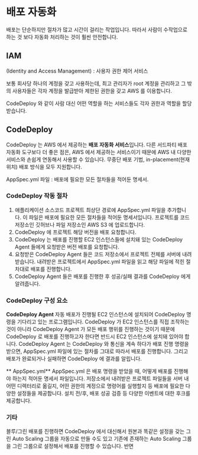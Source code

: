 # 배포 자동화

배포는 단순하지만 절차가 많고 시간이 걸리는 작업입니다. 따라서 사람이 수작업으로 하는 것 보다 자동화 처리하는 것이 훨씬 안전합니다.

## IAM
 (Identity and Access Management) : 사용자 권한 제어 서비스

보통 회사당 하나의 계정을 갖고 사용하는데, 
최고 관리자가 root 계정을 관리하고 그 밖의 사용자들은 각자 계정을 발급받아 제한된 권한을 갖고 AWS 를 이용합니다.

CodeDeploy 와 같이 사람 대신 어떤 역할을 하는 서비스들도 각자 권한과 역할을 할당받습니다.

## CodeDeploy
CodeDeploy 는 AWS 에서 제공하는 **배포 자동화 서비스**입니다. 다른 서드파티 배포 자동화 도구보다 더 좋은 점은, AWS 에서 제공하는 서비스이기 때문에 AWS 내 다양한 서비스와 손쉽게 연동해서 사용할 수 있습니다. 무중단 배포 기법,  in-placement(현재 위치) 배포 방식을 모두 지원합니다. 

AppSpec.yml 파일 : 배포에 필요한 모든 절차들을 적어둔 명세서.

### CodeDeploy 작동 절차
1. 애플리케이션 소스코드 프로젝트 최상단 경로에 AppSpec.yml 파일을 추가합니다. 이 파일은 배포에 필요한 모든 절차들을 적어둔 명세서입니다. 프로젝트를 코드 저장소인 깃허브나 파일 저장소인 AWS S3 에 업로드합니다. 
2. CodeDeploy 에 프로젝트 해당 버전을 배포 요청합니다.
3. CodeDeploy 는 배포를 진행할 EC2 인스턴스들에 설치돼 있는 CodeDeploy Agent 들에게 요청받은 버전 배포를 요청합니다.
4. 요청받은 CodeDeploy Agent 들은 코드 저장소에서 프로젝트 전체를 서버에 내려받습니다. 내려받은 프로젝트에서 AppSpec.yml 파일을 읽고 해당 파일에 적힌 절차대로 배포를 진행합니다.
5. CodeDeploy Agent 들은 배포를 진행한 후 성공/실패 결과를 CodeDeploy 에게 알려줍니다.

### CodeDeploy 구성 요소

**CodeDeploy Agent**
자동 배포가 진행될 EC2 인스턴스에 설치되어 CodeDeploy 명령을 기다리고 있는 프로그램입니다. CodeDeploy 가 EC2 인스턴스를 직접 조작하는 것이 아니라 CodeDeploy Agent 가 모든 배포 행위를 진행하는 것이기 때문에 CodeDeploy 로 배포를 진행하고자 한다면 반드시 EC2 인스턴스에 설치돼 있어야 합니다. CodeDeploy Agent 는 CodeDeploy 와 통신을 계속 하다가 배포 진행 명령을 받으면, AppSpec.yml 파일에 있는 절차를 그대로 따라서 배포를 진행합니다. 그리고 배포가 완료되거나 실패하면 CodeDeploy 에 결과를 알립니다.

** AppSpec.yml**
AppSpec.yml 은 배포 명령을 받았을 때, 어떻게 배포를 진행해야 하는지 적어둔 명세서 파일입니다. 저장소에서 내려받은 프로젝트 파일들을 서버 내 어떤 디렉터리로 옮길지, 어떤 권한의 계정으로 명령어를 실행할지 등 배포에 필요한 다양한 설정들을 제공합니다. 설치 전/후, 배포 성공 검증 등 다양한 이벤트에 대한 후크를 제공합니다.

### 기타
블루/그린 배포를 진행하면 CodeDeploy 에서 대신해서 원본과 똑같은 설정을 갖는 그린 Auto Scaling 그룹을 자동으로 만들 수도 있고 기존에 존재하는 Auto Scaling 그룹을 그린 그룹으로 설정해서 배포를 진행할 수 있습니다. 반면
<!--stackedit_data:
eyJoaXN0b3J5IjpbOTIxNDkyMTQxLC0xNDAxODc1MTI1LDE0MT
gzNTc0MjIsMjA2MjMxMjQyNiwtMjA5NzIyNTA4MywtOTA2Njc2
OTk3LDE1NTc3OTkxNjAsLTk2NjUwODQ1NSwtOTY2NTA4NDU1LD
IyODU5MTAyMl19
-->